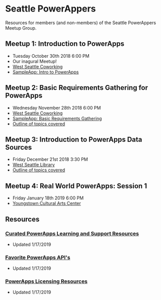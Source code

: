 # Seattle PowerAppers
Resources for members (and non-members) of the Seattle PowerAppers Meetup Group.

## Meetup 1: Introduction to PowerApps

- Tuesday October 30th 2018 6:00 PM
- Our inagural Meetup! 
- [West Seattle Coworking](http://www.westseattlecoworking.com/)
- [SampleApp: Intro to PowerApps](./apps/introToPowerapps.msapp)

## Meetup 2: Basic Requirements Gathering for PowerApps

- Wednesday November 28th 2018 6:00 PM
- [West Seattle Coworking](http://www.westseattlecoworking.com/)
- [SampleApp: Basic Requirements Gathering](./apps/basicRequirements.msapp)
- [Outline of topics covered](./outlines/basicReqGathering.md)

## Meetup 3: Introduction to PowerApps Data Sources

- Friday December 21st 2018 3:30 PM
- [West Seattle Library](https://www.spl.org/hours-and-locations/west-seattle-branch)
- [Outline of topics covered](./outlines/introToDataSources.md)

## Meetup 4: Real World PowerApps: Session 1

- Friday January 18th 2019 6:00 PM
- [Youngstown Cultural Arts Center](http://youngstownarts.org/)

## Resources

### [Curated PowerApps Learning and Support Resources](./gettingStartedResources.md)

- Updated 1/17/2019

### [Favorite PowerApps API's](./favoriteAPIs.md)

- Updated 1/17/2019

### [PowerApps Licensing Resources](./powerappsLicensing.md)

- Updated 1/17/2019
